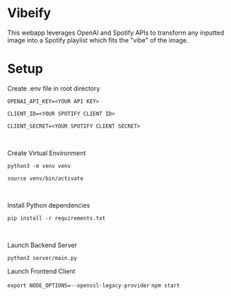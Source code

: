 # Vibeify

This webapp leverages OpenAI and Spotify APIs to transform any inputted image into a Spotify playlist which fits the "vibe" of the image.


# Setup

Create .env file in root directory

`OPENAI_API_KEY=<YOUR API KEY>`

`CLIENT_ID=<YOUR SPOTIFY CLIENT ID>`

`CLIENT_SECRET=<YOUR SPOTIFY CLIENT SECRET>`

<br /> 

Create Virtual Environment 

`python3 -m venv venv`

`source venv/bin/activate`

<br /> 

Install Python dependencies

`pip install -r requirements.txt`

<br /> 

Launch Backend Server

`python3 server/main.py` <br /> 




Launch Frontend Client

`export NODE_OPTIONS=--openssl-legacy-provider`
`npm start`

